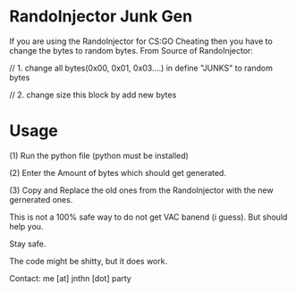 # RandoInjector Junk Gen
If you are using the RandoInjector for CS:GO Cheating then you have to change the bytes to random bytes.
From Source of RandoInjector:

// 1. change all bytes(0x00, 0x01, 0x03....) in define "JUNKS" to random bytes

// 2. change size this block by add new bytes
# Usage
(1) Run the python file (python must be installed)

(2) Enter the Amount of bytes which should get generated.

(3) Copy and Replace the old ones from the RandoInjector with the new gernerated ones.


This is not a 100% safe way to do not get VAC banend (i guess). But should help you.

Stay safe.


The code might be shitty, but it does work.

Contact: me [at] jnthn [dot] party
